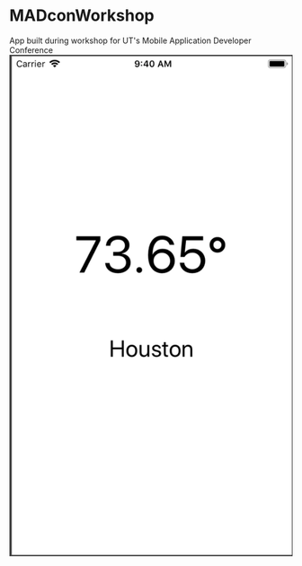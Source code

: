 # MADconWorkshop
App built during workshop for UT's Mobile Application Developer Conference
<img src='https://github.com/williamx98/MADconWorkshop/blob/master/Screen%20Shot%202019-03-09%20at%209.40.34%20AM.png' title='Demo picture' width='800' alt='Demo picture' />
